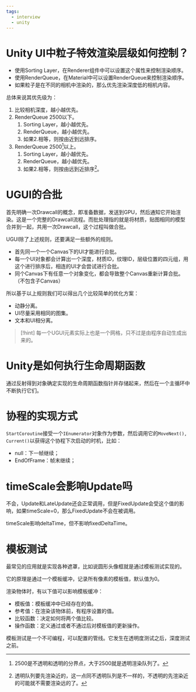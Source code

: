 ```yaml
---
tags:
  - interview
  - unity
---
```


# Unity UI中粒子特效渲染层级如何控制？

- 使用Sorting Layer，在Renderer组件中可以设置这个属性来控制渲染顺序。
- 使用RenderQueue，在Material中可以设置RenderQueue来控制渲染顺序。
- 如果粒子是在不同的相机中渲染的，那么优先渲染深度低的相机内容。

总体来说其优先级为：
1. 比较相机深度，越小越优先。
2. RenderQueue 2500以下。
	1. Sorting Layer，越小越优先。
	2. RenderQueue，越小越优先。
	3. 如果2.相等，则按由近到远排序。
3. RenderQueue 2500[^1]以上。
	1. Sorting Layer，越小越优先。
	2. RenderQueue，越小越优先。
	3. 如果2.相等，则按由远到近排序[^2]。

# UGUI的合批

首先明确一次Drawcall的概念，即准备数据，发送到GPU，然后通知它开始渲染。这是一个完整的Drawcall流程。而批处理指的就是将材质，贴图相同的模型合并到一起，共用一次Drawcall，这个过程叫做合批。

UGUI除了上述规则，还要满足一些额外的规则。
- 首先同一个一个Canvas下的UI才能进行合批。
- 每一个UI对象都会计算出一个深度，材质ID，纹理ID，层级位置的四元组，用这个进行排序后，相连的UI才会尝试进行合批。
- 同个Canvas下有任意一个对象变化，都会导致整个Canvas重新计算合批。（不包含子Canvas）

所以基于以上规则我们可以得出几个比较简单的优化方案：
- 动静分离。
- UI尽量采用相同的图集。
- 文本和UI相分离。

> [!hint]
> 每一个UGUI元素实际上也是一个网格，只不过是由程序自动生成出来的。

# Unity是如何执行生命周期函数

通过反射得到对象确定实现的生命周期函数指针并存储起来，然后在一个主循环中不断执行它们。

# 协程的实现方式

`StartCoroutine`接受一个`IEnumerator`对象作为参数，然后调用它的`MoveNext(), Current()`以获得这个协程下次启动的时机，比如：
- null：下一帧继续；
- EndOfFrame：帧末继续；

# timeScale会影响Update吗

不会，Update和LateUpdate还会正常调用，但是FixedUpdate会受这个值的影响，如果timeScale=0，那么FixedUpdate不会在被调用。

timeScale影响deltaTime，但不影响fixedDeltaTime。

# 模板测试

最常见的应用就是实现各种遮罩，比如说圆形头像框就是通过模板测试实现的。

它的原理是通过一个模板缓冲，记录所有像素的模板值，默认值为0。

渲染物体时，有以下值可以影响模板缓冲：
- 模板值：模板缓冲中已经存在的值。
- 参考值：在渲染该物体前，有程序设置的值。
- 比较函数：决定如何将两个值比较。
- 操作函数：定义通过或者不通过后对模板值的更新操作。

模板测试是一个不可编程，可以配置的管线。它发生在透明度测试之后，深度测试之前。

[^1]: 2500是不透明和透明的分界点，大于2500就是透明渲染队列了。
[^2]: 透明队列要先渲染近的，这一点同不透明队列是不一样的，不透明的先渲染近的可能就不需要渲染远的了。
